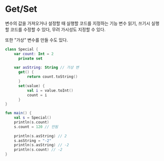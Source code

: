 Get/Set
=======

변수의 값을 가져오거나 설정할 때 실행할 코드를 지정하는 기능
변수 읽기, 쓰기시 실행할 코드를 수정할 수 있다, 무려 가시성도 지정할 수 있다.

또한 "가상" 변수를 만들 수도 있다.

```kotlin
class Special {
    var count: Int = 2
      private set
  
    var asString: String // 가상 변 
      get() {
          return count.toString()
      }
      set(value) {
          val i = value.toInt()
          count = i
      }
}

fun main() {
    val s = Special()
    println(s.count)
    s.count = 120 // 안됨
  
    println(s.asString) // 2
    s.asString = "-2"
    println(s.asString) // -2
    println(s.count) // -2
}
```